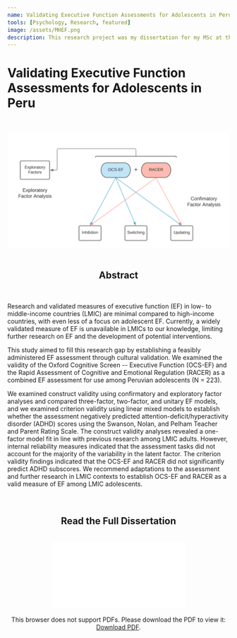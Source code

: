 ```yaml
---
name: Validating Executive Function Assessments for Adolescents in Peru
tools: [Psychology, Research, featured]
image: /assets/MHEF.png
description: This research project was my dissertation for my MSc at the University of Oxford. I culturally validated the Oxford Cognitive Screen - Executive Function (OCS-EF) and the Rapid Assessment of Cognitive and Emotional Regulation (RACER) for use in adolescents from Peru.
---
```


# Validating Executive Function Assessments for Adolescents in Peru

<br>

![Concurrent Validity](/assets/MHEF.png)
<br>
<br>

<center> <h2>Abstract</h2> </center>
<br>

Research and validated measures of executive function (EF) in low- to middle-income countries (LMIC) are minimal compared to high-income countries, with even less of a focus on adolescent EF. Currently, a widely validated measure of EF is unavailable in LMICs to our knowledge, limiting further research on EF and the development of potential interventions.

This study aimed to fill this research gap by establishing a feasibly administered EF assessment through cultural validation. We examined the validity of the Oxford Cognitive Screen -- Executive Function (OCS-EF) and the Rapid Assessment of Cognitive and Emotional Regulation (RACER) as a combined EF assessment for use among Peruvian adolescents (N = 223).

We examined construct validity using confirmatory and exploratory factor analyses and compared three-factor, two-factor, and unitary EF models, and we examined criterion validity using linear mixed models to establish whether the assessment negatively predicted attention-deficit/hyperactivity disorder (ADHD) scores using the Swanson, Nolan, and Pelham Teacher and Parent Rating Scale. The construct validity analyses revealed a one-factor model fit in line with previous research among LMIC adults. However, internal reliability measures indicated that the assessment tasks did not account for the majority of the variability in the latent factor. The criterion validity findings indicated that the OCS-EF and RACER did not significantly predict ADHD subscores. We recommend adaptations to the assessment and further research in LMIC contexts to establish OCS-EF and RACER as a valid measure of EF among LMIC adolescents.
<br>
<br>
<br>

<center> <h2>Read the Full Dissertation</h2> </center>
<br>
<center>
    <object data="/assets/EB_Dissertation.pdf" type="application/pdf" width="700px" height="700px">
        <embed src="/assets/EB_Dissertation.pdf">
            <p>This browser does not support PDFs. Please download the PDF to view it: <a href="/assets/EB_Dissertaiton.pdf">Download PDF</a>.</p>
        </embed>
    </object>
</center>